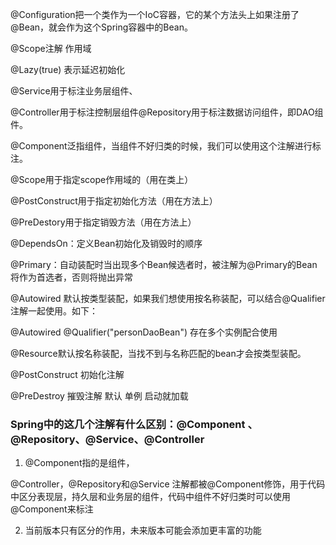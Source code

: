 @Configuration把一个类作为一个IoC容器，它的某个方法头上如果注册了@Bean，就会作为这个Spring容器中的Bean。

@Scope注解 作用域

@Lazy(true) 表示延迟初始化

@Service用于标注业务层组件、 

@Controller用于标注控制层组件@Repository用于标注数据访问组件，即DAO组件。

@Component泛指组件，当组件不好归类的时候，我们可以使用这个注解进行标注。

@Scope用于指定scope作用域的（用在类上）

@PostConstruct用于指定初始化方法（用在方法上）

@PreDestory用于指定销毁方法（用在方法上）

@DependsOn：定义Bean初始化及销毁时的顺序

@Primary：自动装配时当出现多个Bean候选者时，被注解为@Primary的Bean将作为首选者，否则将抛出异常

@Autowired 默认按类型装配，如果我们想使用按名称装配，可以结合@Qualifier注解一起使用。如下：

@Autowired @Qualifier("personDaoBean") 存在多个实例配合使用

@Resource默认按名称装配，当找不到与名称匹配的bean才会按类型装配。

@PostConstruct 初始化注解

@PreDestroy 摧毁注解 默认 单例  启动就加载


### Spring中的这几个注解有什么区别：@Component 、@Repository、@Service、@Controller


1. @Component指的是组件，

@Controller，@Repository和@Service 注解都被@Component修饰，用于代码中区分表现层，持久层和业务层的组件，代码中组件不好归类时可以使用@Component来标注

2. 当前版本只有区分的作用，未来版本可能会添加更丰富的功能


